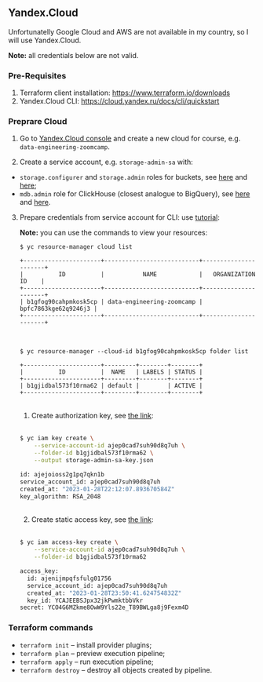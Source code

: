 ## Yandex.Cloud 

Unfortunatelly Google Cloud and AWS are not available in my country, so I will use Yandex.Cloud.

**Note:** all credentials below are not valid.

### Pre-Requisites

1. Terraform client installation: https://www.terraform.io/downloads
2. Yandex.Cloud CLI: https://cloud.yandex.ru/docs/cli/quickstart

### Preprare Cloud

1. Go to [Yandex.Cloud console](https://console.cloud.yandex.ru/) and create a new cloud for course, e.g. `data-engineering-zoomcamp`.

2. Create a service account, e.g. `storage-admin-sa` with:
- `storage.configurer` and `storage.admin` roles for buckets, see [here](https://cloud.yandex.ru/docs/iam/concepts/access-control/roles) and [here](https://cloud.yandex.ru/docs/storage/security/);
- `mdb.admin` role for ClickHouse (closest analogue to BigQuery), see [here](https://cloud.yandex.ru/docs/iam/concepts/access-control/roles) and [here](https://cloud.yandex.ru/docs/managed-clickhouse/security/).

3. Prepare credentials from service account for CLI: use [tutorial](https://cloud.yandex.ru/docs/tutorials/infrastructure-management/terraform-quickstart#get-credentials):
    
    **Note:** you can use the commands to view your resources:
    
    ```
    $ yc resource-manager cloud list
    
    +----------------------+---------------------------+----------------------+
    |          ID          |           NAME            |   ORGANIZATION ID    |
    +----------------------+---------------------------+----------------------+
    | b1gfog90cahpmkosk5cp | data-engineering-zoomcamp | bpfc7863kge62q9246j3 |
    +----------------------+---------------------------+----------------------+
    ```
    <br>
    
    ```
    $ yc resource-manager --cloud-id b1gfog90cahpmkosk5cp folder list
    
    +----------------------+---------+--------+--------+
    |          ID          |  NAME   | LABELS | STATUS |
    +----------------------+---------+--------+--------+
    | b1gjidbal573f10rma62 | default |        | ACTIVE |
    +----------------------+---------+--------+--------+
    ```
    <br>

    1. Create authorization key, see [the link](https://cloud.yandex.ru/docs/iam/concepts/authorization/key):
    <br></br>
    
    ```bash
    $ yc iam key create \
        --service-account-id ajep0cad7suh90d8q7uh \
        --folder-id b1gjidbal573f10rma62 \
        --output storage-admin-sa-key.json
    
    id: ajejoioss2g1pq7qkn1b
    service_account_id: ajep0cad7suh90d8q7uh
    created_at: "2023-01-28T22:12:07.893670584Z"
    key_algorithm: RSA_2048
    ```
    <br>
    
    2. Create static access key, see [the link](https://cloud.yandex.ru/docs/iam/operations/sa/create-access-key):
    <br></br>
    
    ```bash
    $ yc iam access-key create \
        --service-account-id ajep0cad7suh90d8q7uh \
        --folder-id b1gjidbal573f10rma62
    
    access_key:
      id: ajenijmpqfsfulg01756
      service_account_id: ajep0cad7suh90d8q7uh
      created_at: "2023-01-28T23:50:41.624754832Z"
      key_id: YCAJEEBSJpx32jkPwmktbbVkr
    secret: YCO4G6MZkme8OwW9Yls22e_T89BWLga8j9Fexm4D
    ```
    
### Terraform commands

* `terraform init` – install provider plugins;
* `terraform plan` – preview execution pipeline;
* `terraform apply` – run execution pipeline;
* `terraform destroy` – destroy all objects created by pipeline.
